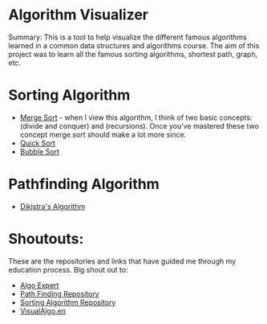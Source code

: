 # Algorithm Visualizer

Summary: This is a tool to help visualize the different famous algorithms learned in a common data structures and algorithms course. The aim of this project was to learn all the famous sorting algorithms, shortest path, graph, etc. 

# Sorting Algorithm
* [Merge Sort](https://www.geeksforgeeks.org/merge-sort/#main) - when I view this algorithm, I think of two basic concepts: (divide and conquer) and (recursions). Once you've mastered these two concept merge sort should make a lot more since.  
* [Quick Sort](https://www.geeksforgeeks.org/quick-sort/)
* [Bubble Sort](https://www.geeksforgeeks.org/bubble-sort/)


# Pathfinding Algorithm
* [Dikjstra's Algorithm](https://www.geeksforgeeks.org/dijkstras-shortest-path-algorithm-greedy-algo-7/)

# 




# Shoutouts:
These are the repositories and links that have guided me through my education process. 
Big shout out to:
* [Algo Expert](https://www.algoexpert.io/)
* [Path Finding Repository](https://github.com/clementmihailescu/Pathfinding-Visualizer)
* [Sorting Algorithm Repository](https://github.com/clementmihailescu/Sorting-Visualizer)
* [VisualAlgo.en](https://visualgo.net/en)
